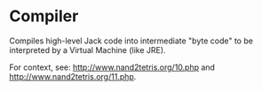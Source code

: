 # Compiler

Compiles high-level Jack code into intermediate "byte code" to be interpreted by a Virtual Machine (like JRE).  

For context, see: http://www.nand2tetris.org/10.php and http://www.nand2tetris.org/11.php. 

